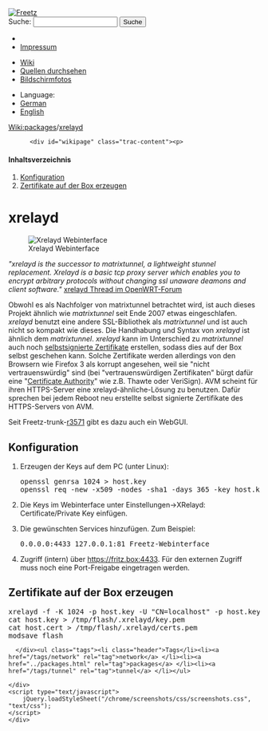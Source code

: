 <!DOCTYPE html PUBLIC "-//W3C//DTD XHTML 1.0 Strict//EN" "http://www.w3.org/TR/xhtml1/DTD/xhtml1-strict.dtd">
<html xmlns="http://www.w3.org/1999/xhtml">

  <head>
    <title>
      packages/xrelayd – Freetz
    </title>
      <meta http-equiv="Content-Type" content="text/html; charset=UTF-8" />
      <meta http-equiv="X-UA-Compatible" content="IE=edge" />
    <!--[if IE]><script type="text/javascript">
      if (/^#__msie303:/.test(window.location.hash))
        window.location.replace(window.location.hash.replace(/^#__msie303:/, '#'));
    </script><![endif]-->
        <link rel="search" href="/search" />
        <link rel="help" href="../TracGuide.html" />
        <link rel="alternate" href="xrelayd%3Fformat=txt" type="text/x-trac-wiki" title="Reiner Text" />
        <link rel="up" href="../packages.html" title="Übergeordnete Wiki-Seite anzeigen" />
        <link rel="start" href="/wiki" />
        <link rel="stylesheet" href="../../chrome/common/css/trac.css" type="text/css" /><link rel="stylesheet" href="../../chrome/common/css/wiki.css" type="text/css" /><link rel="stylesheet" href="../../chrome/wikiextras/css/phrases.css" type="text/css" /><link rel="stylesheet" href="../../chrome/wikiextras/css/boxes.css" type="text/css" /><link rel="stylesheet" href="../../chrome/wikiextras/css/boxes-300.css" type="text/css" /><link rel="stylesheet" href="../../chrome/wikiextras/css/boxes-narrow-toc.css" type="text/css" /><link rel="stylesheet" href="../../wikicss.css" type="text/css" /><link rel="stylesheet" href="../../chrome/tags/css/tractags.css" type="text/css" /><link rel="stylesheet" href="../../chrome/wikinegotiator/css/langmenu-ctxnav.css" type="text/css" />
        <link rel="shortcut icon" href="/favicon.ico" type="image/x-icon" />
        <link rel="icon" href="/favicon.ico" type="image/x-icon" />
      <link type="application/opensearchdescription+xml" rel="search" href="/search/opensearch" title="Freetz durchsuchen" />
      <script type="text/javascript" charset="utf-8" src="../../chrome/common/js/jquery.js"></script>
      <script type="text/javascript" charset="utf-8" src="../../chrome/common/js/babel.js"></script>
      <script type="text/javascript" charset="utf-8" src="../../chrome/common/js/messages/de.js"></script>
      <script type="text/javascript" charset="utf-8" src="../../chrome/common/js/trac.js"></script>
      <script type="text/javascript" charset="utf-8" src="../../chrome/common/js/search.js"></script>
      <script type="text/javascript" charset="utf-8" src="../../chrome/common/js/folding.js"></script>
    <script type="text/javascript">
      jQuery(document).ready(function($) {
        $("#content").find("h1,h2,h3,h4,h5,h6").addAnchor(_("Link to this section"));
        $("#content").find(".wikianchor").each(function() {
          $(this).addAnchor(babel.format(_("Link to #%(id)s"), {id: $(this).attr('id')}));
        });
        $(".foldable").enableFolding(true, true);
      });
    </script>
  </head>
  <body>
    <div id="banner">
      <div id="header">
        <a id="logo" href="/wiki"><img src="../../chrome/common/freetz_motd.png" alt="Freetz" /></a>
      </div>
      <form id="search" action="https://www.google.com/search" method="get" onsubmit="; this.elements.namedItem('q').value = this.elements.namedItem('oq').value + ' site:freetz.github.io'">
        <div>
          <label for="proj-search">Suche:</label>
          <input type="text" id="proj-search" name="oq" size="18" value="" />
          <input type="hidden" name="q" value="" />
          <input type="submit" value="Suche" />
        </div>
      </form>
      <div id="metanav" class="nav">
    <ul>
      <li class="first"><li class="last"><a href="../Impressum.html">Impressum</a></li>
    </ul>
  </div>
    </div>
    <div id="mainnav" class="nav">
    <ul>
      <li class="first active"><a href="/wiki">Wiki</a></li><li><a href="https://github.com/Freetz-NG/freetz-ng/commits/master">Quellen durchsehen</a></li><li class="last"><a href="/screenshots">Bildschirmfotos</a></li>
    </ul>
  </div>
    <div id="langmenu"><ul><li class="first"><span title="Select a language of wiki content">Language:</span></li><li class=" active"><a class="" href="xrelayd.html" title="displaying language (default)">German</a></li><li class=" last"><a class=" notexist" href="/wiki/packages/xrelayd.en" title="(not available)">English</a></li></ul></div><p /><div id="main">
      <div id="pagepath" class="noprint">
  <a class="pathentry first" title="Zeige WikiStart an" href="/wiki">Wiki:</a><a class="pathentry" href="../packages.html" title="Zeige packages an">packages</a><span class="pathentry sep">/</span><a class="pathentry" href="xrelayd.html" title="Zeige packages/xrelayd an">xrelayd</a>
</div>
    <div id="content" class="wiki">
      <div class="wikipage searchable">

          <div id="wikipage" class="trac-content"><p>
</p><div class="wiki-toc"><h4>Inhaltsverzeichnis</h4><ol><li><a href="xrelayd.html#Konfiguration">Konfiguration</a></li><li><a href="xrelayd.html#ZertifikateaufderBoxerzeugen">Zertifikate auf der Box erzeugen</a></li></ol></div><p>
</p>
<h1 id="xrelayd">xrelayd</h1>
<p>
<figure><img src="/freetz-ng/screenshots/203.png" alt="Xrelayd Webinterface" /><figcaption>Xrelayd Webinterface</figcaption></figure>
<em>"xrelayd is the successor to matrixtunnel, a lightweight stunnel replacement. Xrelayd is a basic tcp proxy server which enables you to encrypt arbitrary protocols without changing ssl unaware deamons and client software."</em> <a class="ext-link" href="http://forum.openwrt.org/viewtopic.php?id=12338"><span class="icon">​</span>xrelayd Thread im OpenWRT-Forum</a>
</p>
<p>
Obwohl es als Nachfolger von matrixtunnel betrachtet wird, ist auch dieses Projekt ähnlich wie <em>matrixtunnel</em> seit Ende 2007 etwas eingeschlafen. <em>xrelayd</em> benutzt eine andere SSL-Bibliothek als <em>matrixtunnel</em> und ist auch nicht so kompakt wie dieses. Die Handhabung und Syntax von <em>xrelayd</em> ist ähnlich dem <em>matrixtunnel</em>. <em>xrelayd</em> kann im Unterschied zu <em>matrixtunnel</em> auch noch <a class="ext-link" href="http://en.wikipedia.org/wiki/Self-signed_certificate"><span class="icon">​</span>selbstsignierte Zertifikate</a> erstellen, sodass dies auf der Box selbst geschehen kann. Solche Zertifikate werden allerdings von den Browsern wie Firefox 3 als korrupt angesehen, weil sie "nicht vertrauenswürdig" sind (bei "vertrauenswürdigen Zertifikaten" bürgt dafür eine "<a class="ext-link" href="http://de.wikipedia.org/wiki/Zertifizierungsstelle"><span class="icon">​</span>Certificate Authority</a>" wie z.B. Thawte oder VeriSign). AVM scheint für ihren HTTPS-Server eine xrelayd-ähnliche-Lösung zu benutzen. Dafür sprechen bei jedem Reboot neu erstellte selbst signierte Zertifikate des HTTPS-Servers von AVM.
</p>
<p>
Seit Freetz-trunk-<a class="changeset" href="/changeset/3571" title="xrelayd: add web interface (by wonderdoc, refs #509)
">r3571</a> gibt es dazu auch ein WebGUI.
</p>
<h2 id="Konfiguration">Konfiguration</h2>
<ol><li>Erzeugen der Keys auf dem PC (unter Linux):
<pre class="wiki">openssl genrsa 1024 &gt; host.key
openssl req -new -x509 -nodes -sha1 -days 365 -key host.key &gt; host.cert
</pre></li><li>Die Keys im Webinterface unter Einstellungen&rarr;XRelayd: Certificate/Private Key einfügen.
</li></ol><ol start="3"><li>Die gewünschten Services hinzufügen. Zum Beispiel:
<pre class="wiki">0.0.0.0:4433 127.0.0.1:81 Freetz-Webinterface
</pre></li><li>Zugriff (intern) über <a class="ext-link" href="https://fritz.box:4433"><span class="icon">​</span>https://fritz.box:4433</a>. Für den externen Zugriff muss noch eine Port-Freigabe eingetragen werden.
</li></ol><h2 id="ZertifikateaufderBoxerzeugen">Zertifikate auf der Box erzeugen</h2>
<pre class="wiki">xrelayd -f -K 1024 -p host.key -U "CN=localhost" -p host.key -A host.cert
cat host.key &gt; /tmp/flash/.xrelayd/key.pem
cat host.cert &gt; /tmp/flash/.xrelayd/certs.pem
modsave flash
</pre></div>

      </div><ul class="tags"><li class="header">Tags</li><li><a href="/tags/network" rel="tag">network</a> </li><li><a href="../packages.html" rel="tag">packages</a> </li><li><a href="/tags/tunnel" rel="tag">tunnel</a> </li></ul>

    </div>
    <script type="text/javascript">
        jQuery.loadStyleSheet("/chrome/screenshots/css/screenshots.css", "text/css");
    </script>
    </div>
  </body>
</html>

